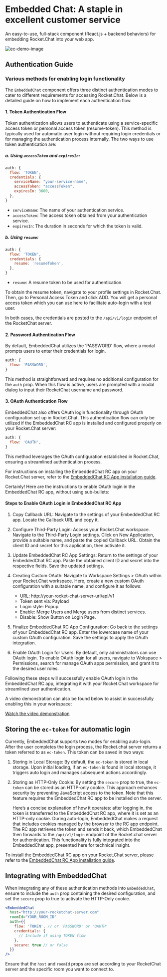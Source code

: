 # Embedded Chat: A staple in excellent customer service

An easy-to-use, full-stack component (React.js + backend behaviors) for embedding Rocket.Chat into your web app.

![ec-demo-image](https://github.com/RocketChat/EmbeddedChat/assets/78961432/b85c7b8a-65e2-4a90-a843-f4072c942ac0)

## Authentication Guide

### Various methods for enabling login functionality

The `EmbeddedChat` component offers three distinct authentication modes to cater to different requirements for accessing Rocket.Chat. Below is a detailed guide on how to implement each authentication flow.

#### 1. Token Authentication Flow

Token authentication allows users to authenticate using a service-specific access token or personal access token (resume-token). This method is typically used for automatic user login without requiring login credentials or for managing the authentication process internally. The two ways to use token authentication are:

##### a. Using `accessToken` and `expiresIn`:

```javascript
auth: {
  flow: 'TOKEN',
  credentials: {
    serviceName: "your-service-name",
    accessToken: "accessToken",
    expiresIn: 3600,
  },
}
```

- `serviceName`: The name of your authentication service.
- `accessToken`: The access token obtained from your authentication service.
- `expiresIn`: The duration in seconds for which the token is valid.

##### b. Using `resume`:

```javascript
auth: {
  flow: 'TOKEN',
  credentials: {
    resume: 'resumeToken',
  },
}
```

- `resume`: A resume token to be used for authentication.

To obtain the resume token, navigate to your profile settings in Rocket.Chat. Then, go to Personal Access Token and click ADD. You will get a personal access token which you can use here to facilitate auto-login with a test user.

In both cases, the credentials are posted to the `/api/v1/login` endpoint of the RocketChat server.

#### 2. Password Authentication Flow

By default, EmbeddedChat utilizes the 'PASSWORD' flow, where a modal prompts users to enter their credentials for login.

```javascript
auth: {
  flow: 'PASSWORD',
}
```

This method is straightforward and requires no additional configuration for the `auth` prop. When this flow is active, users are prompted with a modal dialog to input their RocketChat username and password.

#### 3. OAuth Authentication Flow

EmbeddedChat also offers OAuth login functionality through OAuth configuration set up in Rocket.Chat. This authentication flow can only be utilized if the EmbeddedChat RC app is installed and configured properly on your Rocket.Chat server:

```javascript
auth: {
  flow: 'OAUTH',
}
```

This method leverages the OAuth configuration established in Rocket.Chat, ensuring a streamlined authentication process.

For instructions on installing the EmbeddedChat RC app on your Rocket.Chat server, refer to the [EmbeddedChat RC App installation guide](../../rc-app/README.md).

Certainly! Here are the instructions to enable OAuth login in the EmbeddedChat RC app, without using sub-bullets:

#### Steps to Enable OAuth Login in EmbeddedChat RC App

1. Copy Callback URL:
   Navigate to the settings of your EmbeddedChat RC app. Locate the Callback URL and copy it.

2. Configure Third-Party Login:
   Access your Rocket.Chat workspace. Navigate to the Third-Party Login settings. Click on New Application, provide a suitable name, and paste the copied Callback URL. Obtain the client ID and secret for this application, then activate it.

3. Update EmbeddedChat RC App Settings:
   Return to the settings of your EmbeddedChat RC app. Paste the obtained client ID and secret into the respective fields. Save the updated settings.

4. Creating Custom OAuth:
  Navigate to Workspace Settings > OAuth within your Rocket.Chat workspace. Here, create a new custom OAuth configuration with a suitable name, and configure it as follows:

    - URL: http://your-rocket-chat-server-url/api/v1
    - Token sent via: Payload
    - Login style: Popup
    - Enable: Merge Users and Merge users from distinct services.
    - Disable: Show Button on Login Page.

5. Finalize EmbeddedChat RC App Configuration:
   Go back to the settings of your EmbeddedChat RC app. Enter the lowercase name of your custom OAuth configuration. Save the settings to apply the OAuth integration.

6. Enable OAuth Login for Users:
   By default, only administrators can use OAuth login. To enable OAuth login for all users, navigate to Wokspace > Permissions, search for manage OAuth apps permission, and grant it to the desired user roles.

Following these steps will successfully enable OAuth login in the EmbeddedChat RC app, integrating it with your Rocket.Chat workspace for streamlined user authentication.

A video demonstration can also be found below to assist in successfully enabling this in your workspace:

[Watch the video demonstration](https://github.com/RocketChat/EmbeddedChat/assets/78961432/cc77d84a-f818-4e16-9e44-bd489f64cf22)

## Storing the `ec-token` for automatic login

Currently, EmbeddedChat supports two modes for enabling auto-login. After the user completes the login process, the Rocket.chat server returns a token referred to as `ec-token`. This token can be saved in two ways:

1. Storing in Local Storage: By default, the `ec-token` is stored in local storage. Upon initial loading, if an `ec-token` is found in local storage, it triggers auto login and manages subsequent actions accordingly.

2. Storing as HTTP-Only Cookie: By setting the `secure` prop to true, the `ec-token` can be stored as an HTTP-only cookie. This approach enhances security by preventing JavaScript access to the token. Note that this feature requires the EmbeddedChat RC app to be installed on the server.

    Here’s a concise explanation of how it operates: after logging in, the token is transferred to the EmbeddedChat RC app, where it is set as an HTTP-only cookie. During auto-login, EmbeddedChat makes a request that includes cookies managed by the browser to the RC app endpoint. The RC app retrieves the token and sends it back, which EmbeddedChat then forwards to the `/api/v1/login` endpoint of the Rocket.chat server for authentication. This functionality is fully integrated into the EmbeddedChat app, presented here for technical insight.

To install the EmbeddedChat RC app on your Rocket.Chat server, please refer to the [EmbeddedChat RC App installation guide](../../rc-app/README.md).

## Integrating with EmbeddedChat

When integrating any of these authentication methods into `EmbeddedChat`, ensure to include the `auth` prop containing the desired configuration, and set the `secure` prop to true to activate the HTTP-Only cookie.

```jsx
<EmbeddedChat
  host="http://your-rocketchat-server.com"
  roomId="YOUR_ROOM_ID"
  auth={{
    flow: 'TOKEN', // or 'PASSWORD' or 'OAUTH'
    credentials: {
      // Include if using TOKEN flow
    },
    secure: true // or false
  }}
/>
```

Ensure that the `host` and `roomId` props are set according to your RocketChat server and the specific room you want to connect to.